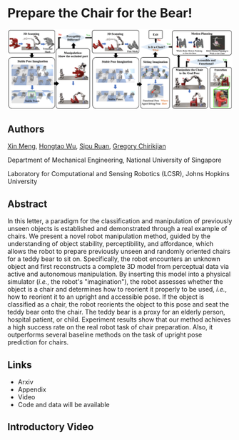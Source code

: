 # Prepare the Chair for the Bear!
![teaser](docs/assets/pipeline.png)

## Authors
[Xin Meng](https://github.com/XinnMeng), [Hongtao Wu](https://github.com/hongtaowu67), [Sipu Ruan](https://ruansp.github.io/), [Gregory Chirikjian](https://cde.nus.edu.sg/me/staff/chirikjian-gregory-s/)

Department of Mechanical Engineering, National University of Singapore

Laboratory for Computational and Sensing Robotics (LCSR), Johns Hopkins University

## Abstract
In this letter, a paradigm for the classification and manipulation of previously unseen objects is established and demonstrated through a real example of chairs. We present a novel robot manipulation method, guided by the understanding of object stability, perceptibility, and affordance, which allows the robot to prepare previously unseen and randomly oriented chairs for a teddy bear to sit on. Specifically, the robot encounters an unknown object and first reconstructs a complete 3D model from perceptual data via active and autonomous manipulation. By inserting this model into a physical simulator (*i.e.*, the robot's "imagination"), the robot assesses whether the object is a chair and determines how to reorient it properly to be used, *i.e.*, how to reorient it to an upright and accessible pose. If the object is classified as a chair, the robot reorients the object to this pose and seat the teddy bear onto the chair. The teddy bear is a proxy for an elderly person, hospital patient, or child. Experiment results show that our method achieves a high success rate on the real robot task of chair preparation. Also, it outperforms several baseline methods on the task of upright pose prediction for chairs.

## Links
- Arxiv
- Appendix
- Video
- Code and data will be available

## Introductory Video

